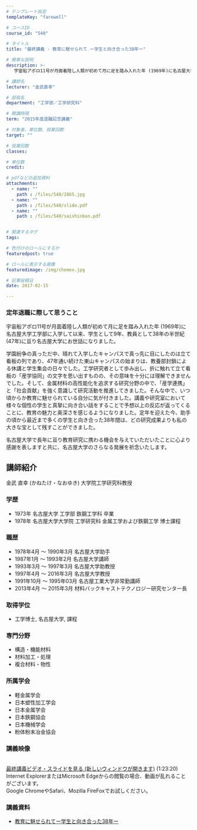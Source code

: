 ```yaml
---
# テンプレート指定
templateKey: "farewell"

# コースID
course_id: "540"

# タイトル
title: "最終講義 - 教育に魅せられて ー学生と向き合った38年ー"

# 簡単な説明
description: >-
   宇宙船アポロ11号が月面着陸し人類が初めて月に足を踏み入れた年 (1969年)に名古屋大学工学部に入学して以来、学生として9年、教員として38年の半世紀 (47年)に亘り名古屋大学にお世話に...

# 講師名
lecturer: "金武直幸"

# 部局名
department: "工学部／工学研究科"

# 開講時限
term: "2015年度退職記念講義"

# 対象者、単位数、授業回数
target: ""

# 授業回数
classes: 

# 単位数
credit: 

# pdfなどの追加資料
attachments: 
  - name: "" 
    path : /files/540/2865.jpg
  - name: "" 
    path : /files/540/slide.pdf
  - name: "" 
    path : /files/540/saishinban.pdf


# 関連するタグ
tags:

# 色付けのロールにするか
featuredpost: true

# ロールに表示する画像
featuredimage: /img/chemex.jpg

# 記事投稿日
date: 2017-02-15

---
```


### 定年退職に際して思うこと
 

宇宙船アポロ11号が月面着陸し人類が初めて月に足を踏み入れた年 (1969年)に名古屋大学工学部に入学して以来、学生として9年、教員として38年の半世紀 (47年)に亘り名古屋大学にお世話になりました。 

学園紛争の真っただ中、晴れて入学したキャンパスで真っ先に目にしたのは立て看板の列であり、47年通い続けた東山キャンパスの始まりは、教養部封鎖による休講と学生集会の日々でした。工学研究者として歩み出し、折に触れて立て看板の「産学協同」の文字を思い出すものの、その意味を十分には理解できませんでした。そして、金属材料の高性能化を追求する研究分野の中で、「産学連携」と「社会貢献」を強く意識して研究活動を推進してきました。そんな中で、いつ頃からか教育に魅せられている自分に気が付きました。講義や研究室において様々な個性の学生と真摯に向き合い話をすることで予想以上の反応が返ってくることに、教育の魅力と奥深さを感じるようになりました。定年を迎えた今、助手の頃から最近まで多くの学生と向き合った38年間は、どの研究成果よりも私の大きな宝として残すことができました。 

名古屋大学で長年に亘り教育研究に携わる機会を与えていただいたことに心より感謝を表しますと共に、名古屋大学のさらなる発展を祈念いたします。

## 講師紹介

金武 直幸 (かねたけ・なおゆき) 大学院工学研究科教授 


### 学歴


  * 1973年 名古屋大学 工学部 鉄鋼工学科 卒業
  * 1978年 名古屋大学大学院 工学研究科 金属工学および鉄鋼工学 博士課程


### 職歴


  * 1978年4月 ～ 1990年3月 名古屋大学助手
  * 1987年1月 ～ 1993年2月 名古屋大学講師
  * 1993年3月 ～ 1997年3月 名古屋大学助教授
  * 1997年4月 ～ 2016年3月 名古屋大学教授
  * 1991年10月 ～ 1995年03月 名古屋工業大学非常勤講師
  * 2013年4月 ～ 2015年3月 材料バックキャストテクノロジー研究センター長


### 取得学位


  * 工学博士, 名古屋大学, 課程


### 専門分野


  * 構造・機能材料
  * 材料加工・処理
  * 複合材料・物性


### 所属学会


  * 軽金属学会
  * 日本塑性加工学会
  * 日本金属学会
  * 日本鉄鋼協会
  * 日本機械学会
  * 粉体粉末冶金協会


### 講義映像


<a href="http://nuvideo.media.nagoya-u.ac.jp/embed/0e121413696431affbf1e2475ffd9d78665b4d80" target="blank"><br />最終講義ビデオ・スライドを見る (新しいウィンドウが開きます)</a> (1:23:20)   
Internet ExplorerまたはMicrosoft Edgeからの閲覧の場合、動画が乱れることがございます。   
Google ChromeやSafari、Mozilla FireFoxでお試しください。 


### 講義資料


- [教育に魅せられてー学生と向き合った38年ー](/files/540/saishinban.pdf)
